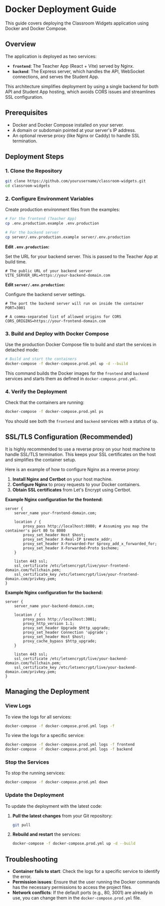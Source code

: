 # Docker Deployment Guide

This guide covers deploying the Classroom Widgets application using Docker and Docker Compose.

## Overview

The application is deployed as two services:
- **`frontend`**: The Teacher App (React + Vite) served by Nginx.
- **`backend`**: The Express server, which handles the API, WebSocket connections, and serves the Student App.

This architecture simplifies deployment by using a single backend for both API and Student App hosting, which avoids CORS issues and streamlines SSL configuration.

## Prerequisites

- Docker and Docker Compose installed on your server.
- A domain or subdomain pointed at your server's IP address.
- An optional reverse proxy (like Nginx or Caddy) to handle SSL termination.

## Deployment Steps

### 1. Clone the Repository

```bash
git clone https://github.com/yourusername/classroom-widgets.git
cd classroom-widgets
```

### 2. Configure Environment Variables

Create production environment files from the examples:

```bash
# For the frontend (Teacher App)
cp .env.production.example .env.production

# For the backend server
cp server/.env.production.example server/.env.production
```

**Edit `.env.production`:**

Set the URL for your backend server. This is passed to the Teacher App at build time.

```env
# The public URL of your backend server
VITE_SERVER_URL=https://your-backend-domain.com
```

**Edit `server/.env.production`:**

Configure the backend server settings.

```env
# The port the backend server will run on inside the container
PORT=3001

# A comma-separated list of allowed origins for CORS
CORS_ORIGINS=https://your-frontend-domain.com
```

### 3. Build and Deploy with Docker Compose

Use the production Docker Compose file to build and start the services in detached mode:

```bash
# Build and start the containers
docker-compose -f docker-compose.prod.yml up -d --build
```

This command builds the Docker images for the `frontend` and `backend` services and starts them as defined in `docker-compose.prod.yml`.

### 4. Verify the Deployment

Check that the containers are running:

```bash
docker-compose -f docker-compose.prod.yml ps
```

You should see both the `frontend` and `backend` services with a status of `Up`.

## SSL/TLS Configuration (Recommended)

It is highly recommended to use a reverse proxy on your host machine to handle SSL/TLS termination. This keeps your SSL certificates on the host and simplifies the container setup.

Here is an example of how to configure Nginx as a reverse proxy:

1.  **Install Nginx and Certbot** on your host machine.
2.  **Configure Nginx** to proxy requests to your Docker containers.
3.  **Obtain SSL certificates** from Let's Encrypt using Certbot.

**Example Nginx configuration for the frontend:**

```nginx
server {
    server_name your-frontend-domain.com;

    location / {
        proxy_pass http://localhost:8080; # Assuming you map the container's port 80 to 8080
        proxy_set_header Host $host;
        proxy_set_header X-Real-IP $remote_addr;
        proxy_set_header X-Forwarded-For $proxy_add_x_forwarded_for;
        proxy_set_header X-Forwarded-Proto $scheme;
    }

    listen 443 ssl;
    ssl_certificate /etc/letsencrypt/live/your-frontend-domain.com/fullchain.pem;
    ssl_certificate_key /etc/letsencrypt/live/your-frontend-domain.com/privkey.pem;
}
```

**Example Nginx configuration for the backend:**

```nginx
server {
    server_name your-backend-domain.com;

    location / {
        proxy_pass http://localhost:3001;
        proxy_http_version 1.1;
        proxy_set_header Upgrade $http_upgrade;
        proxy_set_header Connection 'upgrade';
        proxy_set_header Host $host;
        proxy_cache_bypass $http_upgrade;
    }

    listen 443 ssl;
    ssl_certificate /etc/letsencrypt/live/your-backend-domain.com/fullchain.pem;
    ssl_certificate_key /etc/letsencrypt/live/your-backend-domain.com/privkey.pem;
}
```

## Managing the Deployment

### View Logs

To view the logs for all services:

```bash
docker-compose -f docker-compose.prod.yml logs -f
```

To view the logs for a specific service:

```bash
docker-compose -f docker-compose.prod.yml logs -f frontend
docker-compose -f docker-compose.prod.yml logs -f backend
```

### Stop the Services

To stop the running services:

```bash
docker-compose -f docker-compose.prod.yml down
```

### Update the Deployment

To update the deployment with the latest code:

1.  **Pull the latest changes** from your Git repository:
    ```bash
    git pull
    ```
2.  **Rebuild and restart** the services:
    ```bash
    docker-compose -f docker-compose.prod.yml up -d --build
    ```

## Troubleshooting

-   **Container fails to start**: Check the logs for a specific service to identify the error.
-   **Permission issues**: Ensure that the user running the Docker commands has the necessary permissions to access the project files.
-   **Network conflicts**: If the default ports (e.g., 80, 3001) are already in use, you can change them in the `docker-compose.prod.yml` file.

